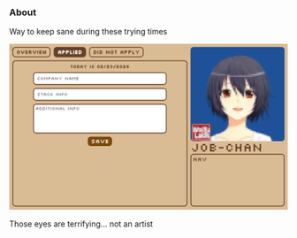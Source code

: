 ### About

Way to keep sane during these trying times

<img src="./ui.gif"/>

Those eyes are terrifying... not an artist